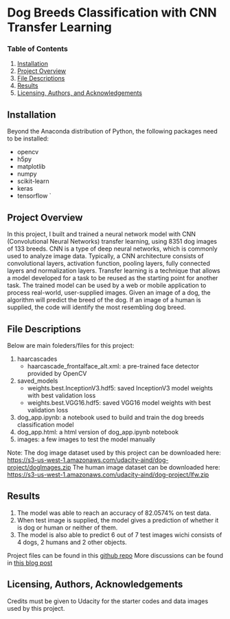 # Dog Breeds Classification with CNN Transfer Learning

### Table of Contents

1. [Installation](#installation)
2. [Project Overview](#overview)
3. [File Descriptions](#files)
4. [Results](#results)
5. [Licensing, Authors, and Acknowledgements](#licensing)

## Installation <a name="installation"></a>

Beyond the Anaconda distribution of Python, the following packages need to be installed:
* opencv
* h5py
* matplotlib
* numpy
* scikit-learn
* keras
* tensorflow   `   

## Project Overview<a name="overview"></a>

In this project, I built and trained a neural network model with CNN (Convolutional Neural Networks) transfer learning, using 8351 dog images of 133 breeds. CNN is a type of deep neural networks, which is commonly used to analyze image data. Typically, a CNN architecture consists of convolutional layers, activation function, pooling layers, fully connected layers and normalization layers. Transfer learning is a technique that allows a model developed for a task to be reused as the starting point for another task.
The trained model can be used by a web or mobile application to process real-world, user-supplied images.  Given an image of a dog, the algorithm will predict the breed of the dog.  If an image of a human is supplied, the code will identify the most resembling dog breed.

## File Descriptions <a name="files"></a>

Below are main foleders/files for this project:
1. haarcascades
    - haarcascade_frontalface_alt.xml:  a pre-trained face detector provided by OpenCV
2. saved_models
    - weights.best.InceptionV3.hdf5: saved InceptionV3 model weights with best validation loss
    - weights.best.VGG16.hdf5: saved VGG16 model weights with best validation loss 
4. dog_app.ipynb: a notebook used to build and train the dog breeds classification model 
5. dog_app.html: a html version of dog_app.ipynb notebook 
6. images: a few images to test the model manually

Note: 
The dog image dataset used by this project can be downloaded here: https://s3-us-west-1.amazonaws.com/udacity-aind/dog-project/dogImages.zip
The human image dataset can be downloaded here: https://s3-us-west-1.amazonaws.com/udacity-aind/dog-project/lfw.zip

## Results<a name="results"></a>

1. The model was able to reach an accuracy of 82.0574% on test data.
2. When test image is supplied, the model gives a prediction of whether it is dog or human or neither of them.
3. The model is also able to predict 6 out of 7 test images wichi consists of 4 dogs, 2 humans and 2 other objects. 

Project files can be found in this [github repo](https://github.com/Chimdee/Data-Science-Nano-Degree/tree/master/Capstone%20Project)
More discussions can be found in [this blog post](https://medium.com/@tserenchimedganbold/classifying-dogs-according-to-their-breeds-27c4bbbf5c21?sk=9ec5f5befe7b7ee37ab7fe013e02ea11)

## Licensing, Authors, Acknowledgements<a name="licensing"></a>

Credits must be given to Udacity for the starter codes and data images used by this project. 
